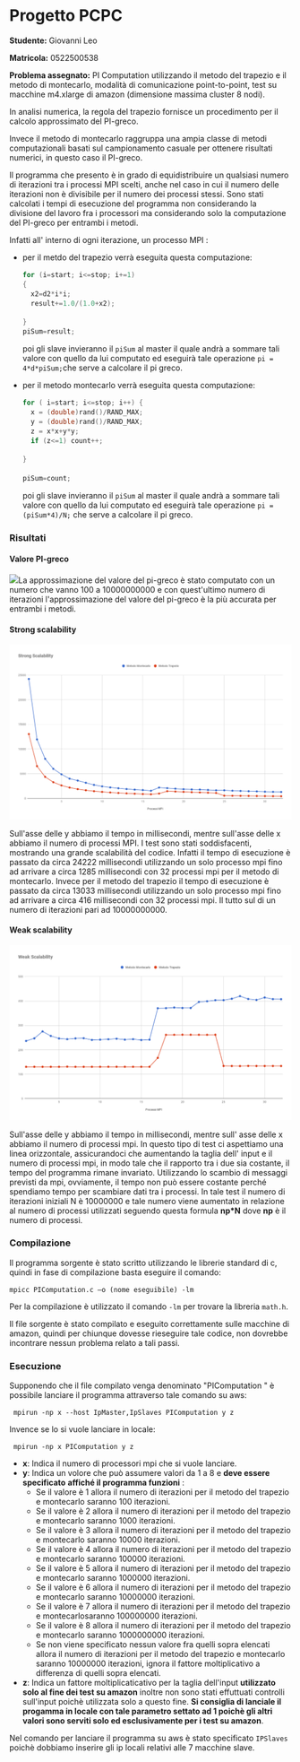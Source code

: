 # Progetto PCPC

**Studente:** Giovanni Leo

**Matricola:** 0522500538

**Problema assegnato:** PI Computation utilizzando il metodo del trapezio e il metodo di montecarlo, modalità di comunicazione point-to-point, test su macchine m4.xlarge di amazon (dimensione massima cluster 8 nodi). 

 In analisi numerica, la regola del trapezio fornisce un procedimento per il calcolo approssimato del PI-greco. 

Invece il metodo di montecarlo raggruppa una ampia classe di metodi computazionali basati sul campionamento casuale per ottenere risultati numerici, in questo caso il PI-greco.

Il programma che presento è in grado di equidistribuire un qualsiasi numero di iterazioni tra i processi MPI scelti, anche nel caso in cui il numero delle iterazioni non è divisibile per il numero dei processi stessi. Sono stati calcolati i tempi di esecuzione del programma non considerando la divisione del lavoro fra i processori ma considerando solo la computazione del PI-greco per entrambi i metodi.

Infatti all' interno di ogni iterazione, un processo MPI :

- per il metdo del trapezio verrà eseguita questa computazione:

  ```C
  for (i=start; i<=stop; i+=1)
  {
  	x2=d2*i*i;
  	result+=1.0/(1.0+x2);
  
  }
  piSum=result;
  ```

  poi gli slave invieranno il `piSum` al master il quale andrà a sommare tali valore con quello da lui computato ed eseguirà tale operazione  `pi = 4*d*piSum;`che serve a calcolare il pi greco.

- per il metodo montecarlo verrà eseguita questa computazione:

  ```C
  for ( i=start; i<=stop; i++) {
  	x = (double)rand()/RAND_MAX;
  	y = (double)rand()/RAND_MAX;
  	z = x*x+y*y;
  	if (z<=1) count++;
  
  }
  
  piSum=count;
  ```
  poi gli slave invieranno il `piSum` al master il quale andrà a sommare tali valore con quello da lui computato ed eseguirà tale operazione  `pi = (piSum*4)/N;` che serve a calcolare il pi greco.

### Risultati

#### Valore PI-greco

![](/home/giovanni/Desktop/GitFolder/ProgettoPCPC/Immagini/Valore-PI.png)La approssimazione del  valore del pi-greco è stato computato con un numero che vanno 100 a 10000000000 e con quest'ultimo numero di iterazioni l'approssimazione del valore del pi-greco è la più accurata per entrambi i metodi. 

#### Strong scalability

![](../ProgettoPCPC/Immagini/Strong.png)

Sull'asse delle y abbiamo il tempo in millisecondi, mentre sull'asse delle x abbiamo il numero di processi MPI. I test sono stati soddisfacenti, mostrando una grande scalabilità del codice. Infatti il tempo di esecuzione è passato da circa 24222 millisecondi utilizzando un solo processo mpi fino ad arrivare a circa 1285 millisecondi con 32 processi mpi per il metodo di montecarlo. Invece per il metodo del trapezio il tempo di esecuzione è passato da circa 13033  millisecondi utilizzando un solo processo mpi fino ad arrivare a circa 416 millisecondi con 32 processi mpi. Il tutto sul di un numero di iterazioni pari ad 10000000000.

#### Weak scalability

![](../ProgettoPCPC/Immagini/Weak.png)

Sull'asse delle y abbiamo il tempo in millisecondi, mentre sull' asse delle x abbiamo il numero di processi mpi. In questo tipo di test ci aspettiamo una linea orizzontale, assicurandoci che aumentando la taglia dell' input e il numero di processi mpi, in modo tale che il rapporto tra i due sia costante, il tempo del programma rimane invariato. Utilizzando lo scambio di messaggi previsti da mpi, ovviamente, il tempo non può essere costante perché spendiamo tempo per scambiare dati tra i processi. In tale test il numero di iterazioni iniziali N è 10000000 e tale numero viene aumentato in relazione al numero di processi utilizzati seguendo questa formula **np*N** dove **np** è il numero di processi.



### **Compilazione**

Il programma sorgente è stato scritto utilizzando le librerie standard di c, quindi in fase di compilazione basta eseguire il  comando:

```
mpicc PIComputation.c –o (nome eseguibile) -lm
```

Per la compilazione è utilizzato il comando `-lm` per trovare la libreria `math.h`.

Il file sorgente è stato compilato e eseguito correttamente sulle macchine di amazon, quindi per chiunque dovesse rieseguire tale codice, non dovrebbe incontrare nessun problema relato a tali passi.

### **Esecuzione**

Supponendo che il file compilato venga denominato "PIComputation " è possibile lanciare il programma attraverso tale comando su aws:

```
 mpirun -np x --host IpMaster,IpSlaves PIComputation y z
```

Invence se lo si vuole lanciare in locale:

```
 mpirun -np x PIComputation y z
```

- **x**: Indica il numero di processori mpi che si vuole lanciare.
- **y**: Indica un volore che può assumere valori da 1 a 8 e **deve essere specificato** **affiché il programma funzioni** :
  - Se il valore è 1 allora il numero di iterazioni per il metodo del trapezio e montecarlo saranno 100 iterazioni.
  - Se il valore è 2 allora il numero di iterazioni per il metodo del trapezio e montecarlo saranno 1000 iterazioni.
  - Se il valore è 3 allora il numero di iterazioni per il metodo del trapezio e montecarlo saranno 10000 iterazioni.
  - Se il valore è 4 allora il numero di iterazioni per il metodo del trapezio e montecarlo saranno 100000 iterazioni.
  - Se il valore è 5 allora il numero di iterazioni per il metodo del trapezio e montecarlo saranno 1000000 iterazioni.
  - Se il valore è 6 allora il numero di iterazioni per il metodo del trapezio e montecarlo saranno 10000000 iterazioni.
  - Se il valore è 7 allora il numero di iterazioni per il metodo del trapezio e montecarlosaranno 100000000 iterazioni.
  - Se il valore è 8 allora il numero di iterazioni per il metodo del trapezio e montecarlo saranno 1000000000 iterazioni.
  - Se non viene specificato nessun valore fra quelli sopra elencati allora il numero di iterazioni per il metodo del trapezio e montecarlo saranno 10000000 iterazioni, ignora il fattore moltiplicativo a differenza di quelli sopra elencati.
- **z**: Indica un fattore moltiplicaticativo per la taglia dell'input **utilizzato solo al fine dei test su amazon**  inoltre non sono stati effuttuati controlli sull'input poichè utilizzata solo a questo fine. **Si consiglia di lanciale il progamma in locale con tale parametro settato ad 1 poichè gli altri valori sono serviti solo ed esclusivamente per i test su amazon**.

Nel comando per lanciare il programma su aws è stato specificato `IPSlaves` poichè dobbiamo inserire gli ip locali relativi alle 7 macchine slave.